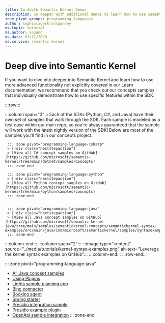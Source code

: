 ```yaml
---
title: In-depth Semantic Kernel Demos
description: Go deeper with additional Demos to learn how to use Semantic Kernel. 
zone_pivot_groups: programming-languages
author: sophialagerkranspandey          
ms.topic: tutorial
ms.author: sopand
ms.date: 07/11/2023
ms.service: semantic-kernel
---
```


# Deep dive into Semantic Kernel

If you want to dive into deeper into Semantic Kernel and learn how to use more advanced functionality not explicitly covered in our Learn documentation, we recommend that you check out our concepts samples that individually demonstrate how to use specific features within the SDK.


:::row:::

   :::column span="3":::
        Each of the SDKs (Python, C#, and Java) have their own set of samples that walk through the SDK. Each sample is modeled as a test case within our main repo, so you're always guaranteed that the sample will work with the latest nightly version of the SDK! Below are most of the samples you'll find in our concepts project.


     ::: zone pivot="programming-language-csharp"
     > [!div class="nextstepaction"]
     > [View all C# concept samples on GitHub](https://github.com/microsoft/semantic-kernel/tree/main/dotnet/samples/Concepts)
     ::: zone-end

     ::: zone pivot="programming-language-python"
     > [!div class="nextstepaction"]
     > [View all Python concept samples on GitHub](https://github.com/microsoft/semantic-kernel/tree/main/python/samples/concepts)
     ::: zone-end

     
     ::: zone pivot="programming-language-java"
     > [!div class="nextstepaction"]
     > [View all Java concept samples on GitHub](https://github.com/microsoft/semantic-kernel-java/tree/main/samples/semantickernel-concepts/semantickernel-syntax-examples/src/main/java/com/microsoft/semantickernel/samples/syntaxexamples)
     ::: zone-end

   :::column-end:::
   :::column span="2":::
        :::image type="content" source="../media/tutorials/kernel-syntax-examples.png" alt-text="Leverage the kernel syntax examples on GitHub":::
   :::column-end:::
:::row-end:::

::: zone pivot="programming-language-java"

- [All Java concept samples](https://github.com/microsoft/semantic-kernel-java/tree/main/samples/semantickernel-concepts/semantickernel-syntax-examples/src/main/java/com/microsoft/semantickernel/samples/syntaxexamples)
- [Using Plugins](https://github.com/microsoft/semantic-kernel-java/tree/main/samples/semantickernel-concepts/semantickernel-syntax-examples/src/main/java/com/microsoft/semantickernel/samples/plugins)
- [Lights sample planning app](https://github.com/microsoft/semantic-kernel-java/tree/main/samples/semantickernel-concepts/semantickernel-syntax-examples/src/main/java/com/microsoft/semantickernel/samples/demos/lights)
- [Bing connector](https://github.com/microsoft/semantic-kernel-java/blob/main/samples/semantickernel-concepts/semantickernel-syntax-examples/src/main/java/com/microsoft/semantickernel/samples/connectors/web/bing/BingConnector.java)
- [Booking agent](https://github.com/microsoft/semantic-kernel-java/tree/main/samples/semantickernel-demos/booking-agent-m365)
- [Spring starter](https://github.com/microsoft/semantic-kernel-java/tree/main/samples/semantickernel-demos/semantickernel-spring-starter)
- [Presidio integration sample](https://github.com/microsoft/semantic-kernel-java/tree/main/samples/semantickernel-demos/sk-presidio-sample)
- [Presidio example plugin](https://github.com/microsoft/semantic-kernel-java/tree/main/samples/semantickernel-sample-plugins/semantickernel-presidio-plugin)
- [OpenApi sample integration](https://github.com/microsoft/semantic-kernel-java/tree/main/samples/semantickernel-sample-plugins/semantickernel-openapi-plugin)
::: zone-end

